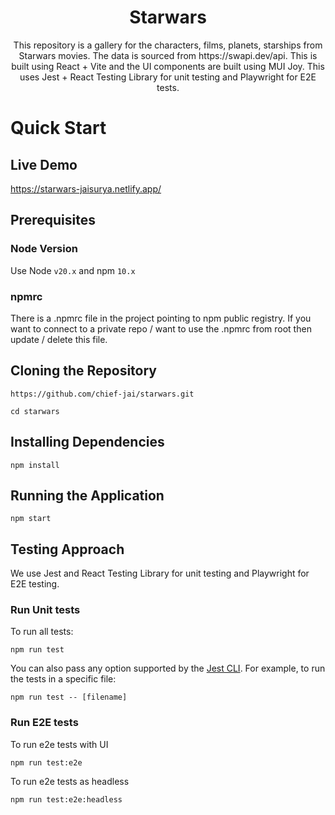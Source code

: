 <h1 align="center">Starwars</h1>

<div align="center">
This repository is a gallery for the characters, films, planets, starships from Starwars movies. The data is sourced from https://swapi.dev/api. This is built using React + Vite and the UI components are built using MUI Joy. This uses Jest + React Testing Library for unit testing and Playwright for E2E tests.
</div>

# Quick Start

## Live Demo

https://starwars-jaisurya.netlify.app/

## Prerequisites

### Node Version

Use Node `v20.x` and npm `10.x`

### npmrc

There is a .npmrc file in the project pointing to npm public registry. If you want to connect to a private repo / want to use the .npmrc from root then update / delete this file.

## Cloning the Repository

```
https://github.com/chief-jai/starwars.git
```

```
cd starwars
```

## Installing Dependencies

```
npm install
```

## Running the Application

```
npm start
```

## Testing Approach

We use Jest and React Testing Library for unit testing and Playwright for E2E testing.

### Run Unit tests

To run all tests:

```
npm run test
```

You can also pass any option supported by the [Jest CLI](https://jestjs.io/docs/cli). For example, to run the tests in a specific file:

```
npm run test -- [filename]
```

### Run E2E tests

To run e2e tests with UI

```
npm run test:e2e
```

To run e2e tests as headless

```
npm run test:e2e:headless
```

